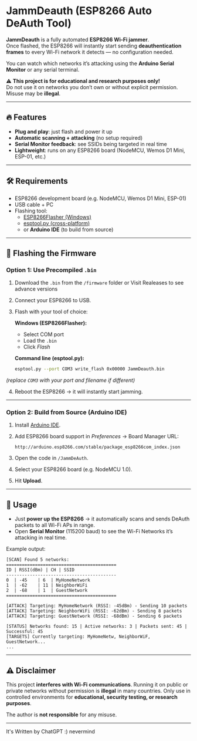 # JammDeauth (ESP8266 Auto DeAuth Tool)

**JammDeauth** is a fully automated **ESP8266 Wi-Fi jammer**.  
Once flashed, the ESP8266 will instantly start sending **deauthentication frames** to every Wi-Fi network it detects — no configuration needed.  

You can watch which networks it’s attacking using the **Arduino Serial Monitor** or any serial terminal.

⚠️ **This project is for educational and research purposes only!**  
Do not use it on networks you don’t own or without explicit permission. Misuse may be **illegal**.

---

## 🔥 Features

- **Plug and play**: just flash and power it up  
- **Automatic scanning + attacking** (no setup required)  
- **Serial Monitor feedback**: see SSIDs being targeted in real time  
- **Lightweight**: runs on any ESP8266 board (NodeMCU, Wemos D1 Mini, ESP-01, etc.)  

---

## 🛠 Requirements

- ESP8266 development board (e.g. NodeMCU, Wemos D1 Mini, ESP-01)  
- USB cable + PC  
- Flashing tool:  
  - [ESP8266Flasher (Windows)](https://github.com/nodemcu/nodemcu-flasher)  
  - [esptool.py (cross-platform)](https://github.com/espressif/esptool)  
  - or **Arduino IDE** (to build from source)  

---

## 🚀 Flashing the Firmware

### Option 1: Use Precompiled `.bin`  
1. Download the `.bin` from the `/firmware` folder or Visit Realeases to see advance versions 
2. Connect your ESP8266 to USB.  
3. Flash with your tool of choice:

   **Windows (ESP8266Flasher):**
   - Select COM port  
   - Load the `.bin`  
   - Click *Flash*  

   **Command line (esptool.py):**
   ```bash
   esptool.py --port COM3 write_flash 0x00000 JammDeauth.bin

*(replace `COM3` with your port and filename if different)*

4. Reboot the ESP8266 → it will instantly start jamming.

---

### Option 2: Build from Source (Arduino IDE)

1. Install [Arduino IDE](https://www.arduino.cc/en/software).
2. Add ESP8266 board support in *Preferences* → Board Manager URL:

   ```
   http://arduino.esp8266.com/stable/package_esp8266com_index.json
   ```
3. Open the code in `/JammDeAuth`.
4. Select your ESP8266 board (e.g. NodeMCU 1.0).
5. Hit **Upload**.

---

## 📡 Usage

* Just **power up the ESP8266** → it automatically scans and sends DeAuth packets to all Wi-Fi APs in range.
* Open **Serial Monitor** (115200 baud) to see the Wi-Fi Networks it’s attacking in real time.

Example output:

```
[SCAN] Found 5 networks:
==========================================
ID | RSSI(dBm) | CH | SSID
------------------------------------------
0  | -45    | 6  | MyHomeNetwork
1  | -62    | 11 | NeighborWiFi
2  | -68    | 1  | GuestNetwork
==========================================

[ATTACK] Targeting: MyHomeNetwork (RSSI: -45dBm) - Sending 10 packets
[ATTACK] Targeting: NeighborWiFi (RSSI: -62dBm) - Sending 8 packets
[ATTACK] Targeting: GuestNetwork (RSSI: -68dBm) - Sending 6 packets

[STATUS] Networks found: 15 | Active networks: 3 | Packets sent: 45 | Successful: 45
[TARGETS] Currently targeting: MyHomeNetw, NeighborWiF, GuestNetwork...
...
```

---

## ⚠️ Disclaimer

This project **interferes with Wi-Fi communications**. Running it on public or private networks without permission is **illegal** in many countries.
Only use in controlled environments for **educational, security testing, or research purposes**.

The author is **not responsible** for any misuse.

---

It's Written by ChatGPT :) nevermind
